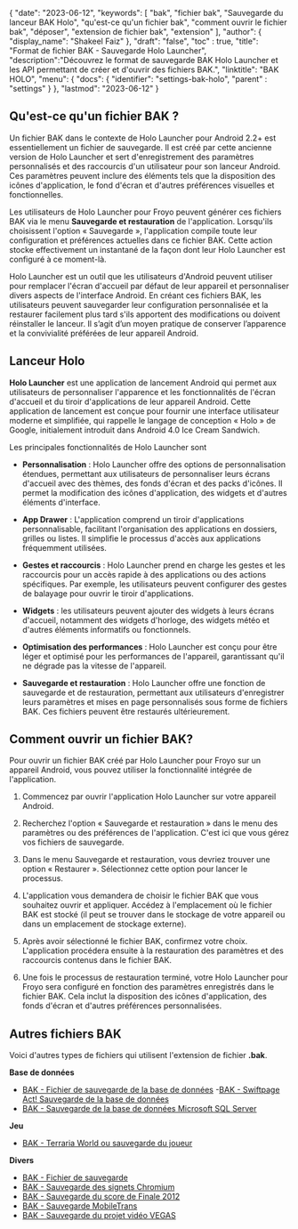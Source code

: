 {
"date": "2023-06-12",
  "keywords": [
"bak",
"fichier bak",
"Sauvegarde du lanceur BAK Holo",
"qu'est-ce qu'un fichier bak",
"comment ouvrir le fichier bak",
"déposer",
"extension de fichier bak",
"extension"
],
  "author": {
"display_name": "Shakeel Faiz"
},
"draft": "false",
"toc" : true,
"title": "Format de fichier BAK - Sauvegarde Holo Launcher",
  "description":"Découvrez le format de sauvegarde BAK Holo Launcher et les API permettant de créer et d'ouvrir des fichiers BAK.",
"linktitle": "BAK HOLO",
  "menu": {
    "docs": {
      "identifier": "settings-bak-holo",
"parent" : "settings"
}
},
"lastmod": "2023-06-12"
}

## Qu'est-ce qu'un fichier BAK ?

Un fichier BAK dans le contexte de Holo Launcher pour Android 2.2+ est essentiellement un fichier de sauvegarde. Il est créé par cette ancienne version de Holo Launcher et sert d'enregistrement des paramètres personnalisés et des raccourcis d'un utilisateur pour son lanceur Android. Ces paramètres peuvent inclure des éléments tels que la disposition des icônes d'application, le fond d'écran et d'autres préférences visuelles et fonctionnelles.

Les utilisateurs de Holo Launcher pour Froyo peuvent générer ces fichiers BAK via le menu **Sauvegarde et restauration** de l'application. Lorsqu'ils choisissent l'option « Sauvegarde », l'application compile toute leur configuration et préférences actuelles dans ce fichier BAK. Cette action stocke effectivement un instantané de la façon dont leur Holo Launcher est configuré à ce moment-là.

Holo Launcher est un outil que les utilisateurs d'Android peuvent utiliser pour remplacer l'écran d'accueil par défaut de leur appareil et personnaliser divers aspects de l'interface Android. En créant ces fichiers BAK, les utilisateurs peuvent sauvegarder leur configuration personnalisée et la restaurer facilement plus tard s'ils apportent des modifications ou doivent réinstaller le lanceur. Il s’agit d’un moyen pratique de conserver l’apparence et la convivialité préférées de leur appareil Android.

## Lanceur Holo

**Holo Launcher** est une application de lancement Android qui permet aux utilisateurs de personnaliser l'apparence et les fonctionnalités de l'écran d'accueil et du tiroir d'applications de leur appareil Android. Cette application de lancement est conçue pour fournir une interface utilisateur moderne et simplifiée, qui rappelle le langage de conception « Holo » de Google, initialement introduit dans Android 4.0 Ice Cream Sandwich.

Les principales fonctionnalités de Holo Launcher sont

- **Personnalisation** : Holo Launcher offre des options de personnalisation étendues, permettant aux utilisateurs de personnaliser leurs écrans d'accueil avec des thèmes, des fonds d'écran et des packs d'icônes. Il permet la modification des icônes d'application, des widgets et d'autres éléments d'interface.

- **App Drawer** : L'application comprend un tiroir d'applications personnalisable, facilitant l'organisation des applications en dossiers, grilles ou listes. Il simplifie le processus d'accès aux applications fréquemment utilisées.

- **Gestes et raccourcis** : Holo Launcher prend en charge les gestes et les raccourcis pour un accès rapide à des applications ou des actions spécifiques. Par exemple, les utilisateurs peuvent configurer des gestes de balayage pour ouvrir le tiroir d'applications.

- **Widgets** : les utilisateurs peuvent ajouter des widgets à leurs écrans d'accueil, notamment des widgets d'horloge, des widgets météo et d'autres éléments informatifs ou fonctionnels.

- **Optimisation des performances** : Holo Launcher est conçu pour être léger et optimisé pour les performances de l'appareil, garantissant qu'il ne dégrade pas la vitesse de l'appareil.

- **Sauvegarde et restauration** : Holo Launcher offre une fonction de sauvegarde et de restauration, permettant aux utilisateurs d'enregistrer leurs paramètres et mises en page personnalisés sous forme de fichiers BAK. Ces fichiers peuvent être restaurés ultérieurement.

## Comment ouvrir un fichier BAK?

Pour ouvrir un fichier BAK créé par Holo Launcher pour Froyo sur un appareil Android, vous pouvez utiliser la fonctionnalité intégrée de l'application.

1. Commencez par ouvrir l'application Holo Launcher sur votre appareil Android.

2. Recherchez l'option « Sauvegarde et restauration » dans le menu des paramètres ou des préférences de l'application. C'est ici que vous gérez vos fichiers de sauvegarde.

3. Dans le menu Sauvegarde et restauration, vous devriez trouver une option « Restaurer ». Sélectionnez cette option pour lancer le processus.

4. L'application vous demandera de choisir le fichier BAK que vous souhaitez ouvrir et appliquer. Accédez à l'emplacement où le fichier BAK est stocké (il peut se trouver dans le stockage de votre appareil ou dans un emplacement de stockage externe).

5. Après avoir sélectionné le fichier BAK, confirmez votre choix. L'application procédera ensuite à la restauration des paramètres et des raccourcis contenus dans le fichier BAK.

6. Une fois le processus de restauration terminé, votre Holo Launcher pour Froyo sera configuré en fonction des paramètres enregistrés dans le fichier BAK. Cela inclut la disposition des icônes d'application, des fonds d'écran et d'autres préférences personnalisées.

## Autres fichiers BAK

Voici d'autres types de fichiers qui utilisent l'extension de fichier **.bak**.

**Base de données**
- [BAK - Fichier de sauvegarde de la base de données](/fr/database/bak/)
-[BAK - Swiftpage Act! Sauvegarde de la base de données](/fr/database/bak-act/)
- [BAK - Sauvegarde de la base de données Microsoft SQL Server](/fr/database/bak-sqlserver/)

**Jeu**
- [BAK - Terraria World ou sauvegarde du joueur](/fr/game/bak-terraria/)

**Divers**
- [BAK - Fichier de sauvegarde](/fr/misc/bak-backup/)
- [BAK - Sauvegarde des signets Chromium](/fr/misc/bak-chromium/)
- [BAK - Sauvegarde du score de Finale 2012](/fr/misc/bak-finale/)
- [BAK - Sauvegarde MobileTrans](/fr/misc/bak-mobiletrans/)
- [BAK - Sauvegarde du projet vidéo VEGAS](/fr/misc/bak-vegas/)

